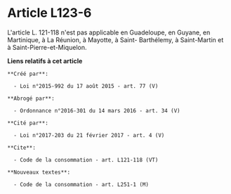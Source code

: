 # Article L123-6

L'article L. 121-118 n'est pas applicable en Guadeloupe, en Guyane, en Martinique, à La Réunion, à Mayotte, à Saint-
Barthélemy, à Saint-Martin et à Saint-Pierre-et-Miquelon.

**Liens relatifs à cet article**

	**Créé par**:

	  - Loi n°2015-992 du 17 août 2015 - art. 77 (V)

	**Abrogé par**:

	  - Ordonnance n°2016-301 du 14 mars 2016 - art. 34 (V)

	**Cité par**:

	  - Loi n°2017-203 du 21 février 2017 - art. 4 (V)

	**Cite**:

	  - Code de la consommation - art. L121-118 (VT)

	**Nouveaux textes**:

	  - Code de la consommation - art. L251-1 (M)
